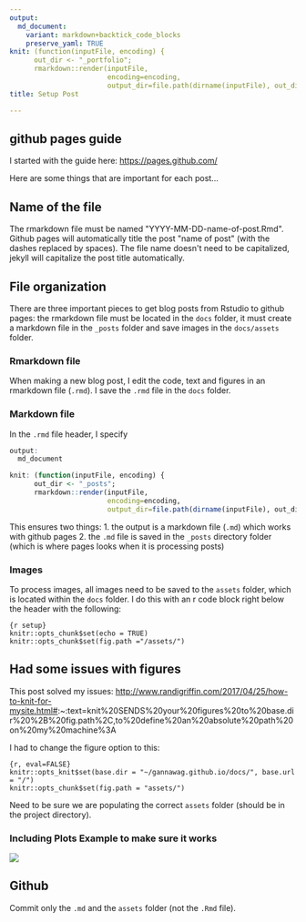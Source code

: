 ```yaml
---
output: 
  md_document:
    variant: markdown+backtick_code_blocks
    preserve_yaml: TRUE
knit: (function(inputFile, encoding) {
      out_dir <- "_portfolio";
      rmarkdown::render(inputFile,
                        encoding=encoding,
                        output_dir=file.path(dirname(inputFile), out_dir))})
title: Setup Post

---
```


## github pages guide

I started with the guide here: <https://pages.github.com/>

Here are some things that are important for each post...

## Name of the file

The rmarkdown file must be named "YYYY-MM-DD-name-of-post.Rmd". Github
pages will automatically title the post "name of post" (with the dashes
replaced by spaces). The file name doesn't need to be capitalized,
jekyll will capitalize the post title automatically.

## File organization

There are three important pieces to get blog posts from Rstudio to
github pages: the rmarkdown file must be located in the `docs` folder,
it must create a markdown file in the `_posts` folder and save images in
the `docs/assets` folder.

### Rmarkdown file

When making a new blog post, I edit the code, text and figures in an
rmarkdown file (`.rmd`). I save the `.rmd` file in the `docs` folder.

### Markdown file

In the `.rmd` file header, I specify

``` r
output: 
  md_document

knit: (function(inputFile, encoding) {
      out_dir <- "_posts";
      rmarkdown::render(inputFile,
                        encoding=encoding,
                        output_dir=file.path(dirname(inputFile), out_dir))})
```

This ensures two things: 1. the output is a markdown file (`.md`) which
works with github pages 2. the `.md` file is saved in the `_posts`
directory folder (which is where pages looks when it is processing
posts)

### Images

To process images, all images need to be saved to the `assets` folder,
which is located within the `docs` folder. I do this with an r code
block right below the header with the following:

    {r setup}
    knitr::opts_chunk$set(echo = TRUE)
    knitr::opts_chunk$set(fig.path ="/assets/")

## Had some issues with figures

This post solved my issues:
<http://www.randigriffin.com/2017/04/25/how-to-knit-for-mysite.html#>:\~:text=knit%20SENDS%20your%20figures%20to%20base.dir%20%2B%20fig.path%2C,to%20define%20an%20absolute%20path%20on%20my%20machine%3A

I had to change the figure option to this:

    {r, eval=FALSE}
    knitr::opts_knit$set(base.dir = "~/gannawag.github.io/docs/", base.url = "/")
    knitr::opts_chunk$set(fig.path = "assets/")

Need to be sure we are populating the correct `assets` folder (should be
in the project directory).

### Including Plots Example to make sure it works

![](C:/Users/grant/OneDrive/Documents/gannawag.github.io/docs/_portfolio/2022-08-07-setup-post_files/figure-markdown/pressure-1.png)

## Github

Commit only the `.md` and the `assets` folder (not the `.Rmd` file).
